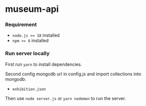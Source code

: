 # museum-api

### Requirement

- `node.js >= 18` installed
- `npm >= 6` installed

### Run server locally

First run `yarn` to install dependencies.

Second config mongodb url in config.js and import collections into mongodb:

- `exhibition.json`

Then use `node server.js` or `yarn nodemon` to run the server.
